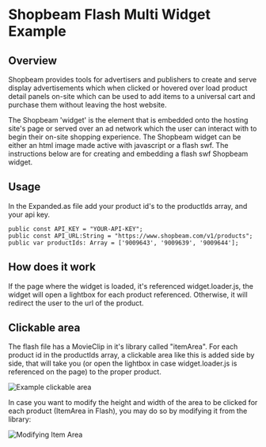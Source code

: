 Shopbeam Flash Multi Widget Example
====================

Overview
-----

Shopbeam provides tools for advertisers and publishers to create and serve display advertisements which when clicked or hovered over load product detail panels on-site which can be used to add items to a universal cart and purchase them without leaving the host website.

The Shopbeam 'widget' is the element that is embedded onto the hosting site's page or served over an ad network which the user can interact with to begin their on-site shopping experience. The Shopbeam widget can be either an html image made active with javascript or a flash swf. The instructions below are for creating and embedding a flash swf Shopbeam widget.

Usage
-----

In the Expanded.as file add your product id's to the productIds array, and your api key.

```
public const API_KEY = "YOUR-API-KEY";
public const API_URL:String = "https://www.shopbeam.com/v1/products";
public var productIds: Array = ['9009643', '9009639', '9009644'];
```

How does it work
-----

If the page where the widget is loaded, it's referenced widget.loader.js, the widget will open a lightbox for each product referenced. Otherwise, it will redirect the user to the url of the product.


Clickable area
-----

The flash file has a MovieClip in it's library called "itemArea". For each product id in the productIds array, a clickable area like this is added side by side, that will take you (or open the lightbox in case widget.loader.js is referenced on the page) to the proper product.

![Example clickable area](http://imgur.com/NxkuZxp.png "Example clickable area")

In case you want to modify the height and width of the area to be clicked for each product (ItemArea in Flash), you may do so by modifying it from the library:

![Modifying Item Area](http://i.imgur.com/kloAaUv.png)


